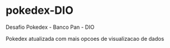 # pokedex-DIO


Desafio Pokedex - Banco Pan - DIO

Pokedex atualizada com mais opcoes de visualizacao de dados
